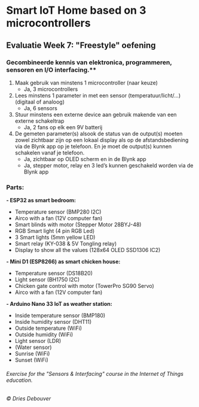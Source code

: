 # Smart IoT Home based on 3 microcontrollers
## Evaluatie Week 7: "Freestyle" oefening

### Gecombineerde kennis van elektronica, programmeren, sensoren en I/O interfacing.**

1. Maak gebruik van minstens 1 microcontroller (naar keuze)
   -  Ja, 3 microcontrollers
2. Lees minstens 1 parameter in met een sensor (temperatuur/licht/…) (digitaal of analoog)
   -	Ja, 6 sensors
3. Stuur minstens een externe device aan gebruik makende van een externe schakeltrap
   -	Ja, 2 fans op elk een 9V batterij
4. De gemeten parameter(s) alsook de status van de output(s) moeten zowel zichtbaar zijn op een lokaal display als op de afstandsbediening via de Blynk app op je telefoon. En je moet de output(s) kunnen schakelen vanaf je telefoon.
   -	Ja, zichtbaar op OLED scherm en in de Blynk app
   -	Ja, stepper motor, relay en 3 led’s kunnen geschakeld worden via de Blynk app
   
### Parts:

**- ESP32 as smart bedroom:**
- Temperature sensor (BMP280 I2C)
- Airco with a fan (12V computer fan)
- Smart blinds with motor (Stepper Motor 28BYJ-48)
- RGB Smart light (4 pin RGB Led)
- 3 Smart lights (5mm yellow LED)
- Smart relay (KY-038 & 5V Tongling relay)
- Display to show all the values (128x64 OLED SSD1306 IC2)

**- Mini D1 (ESP8266) as smart chicken house:**
- Temperature sensor (DS18B20)
- Light sensor (BH1750 I2C)
- Chicken gate control with motor (TowerPro SG90 Servo)
- Airco with a fan (12V computer fan)

**- Arduino Nano 33 IoT as weather station:**
- Inside temperature sensor (BMP180)
- Inside humidity sensor (DHT11)
- Outside temperature (WiFi)
- Outside humidity (WiFi)
- Light sensor (LDR)
- (Water sensor)
- Sunrise (WiFi)
- Sunset (WiFi)

###### Exercise for the "Sensors & Interfacing" course in the Internet of Things education. 
###### © Dries Debouver
